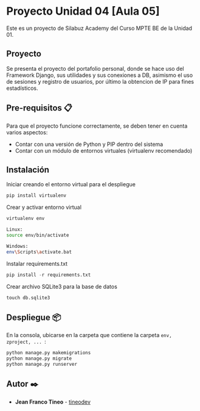 # Proyecto Unidad 04 [Aula 05]

Este es un proyecto de Silabuz Academy del Curso MPTE BE de la Unidad 01.

## Proyecto
Se presenta el proyecto del portafolio personal, donde se hace uso del Framework Django, sus utilidades y sus conexiones a DB, asimismo el uso de sesiones y registro de usuarios, por último la obtencion de IP para fines estadísticos.

## Pre-requisitos 📋
Para que el proyecto funcione correctamente, se deben tener en cuenta varios aspectos:
- Contar con una versión de Python y PIP dentro del sistema
- Contar con un módulo de entornos virtuales (virtualenv recomendado)

## Instalación
Iniciar creando el entorno virtual para el despliegue
```py
pip install virtualenv
```

Crear y activar entorno virtual
```bash
virtualenv env

Linux:
source env/bin/activate

Windows:
env\Scripts\activate.bat
```

Instalar requirements.txt
```py
pip install -r requirements.txt
```

Crear archivo SQLite3 para la base de datos
```py
touch db.sqlite3
```

## Despliegue 📦

En la consola, ubicarse en la carpeta que contiene la carpeta <code>env, zproject, ... </code>:
```bash
python manage.py makemigrations
python manage.py migrate
python manage.py runserver
```


## Autor ✒️
- **Jean Franco Tineo** - [tineodev](https://github.com/tineodev)
